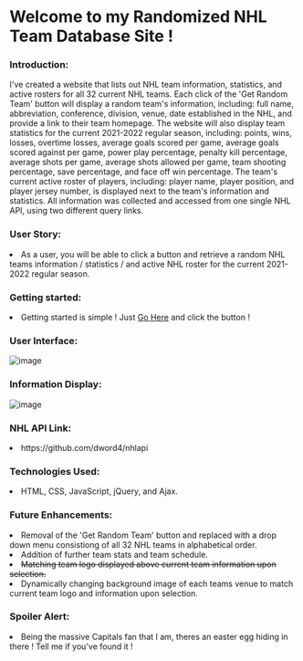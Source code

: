 # Welcome to my Randomized NHL Team Database Site !

<h3>Introduction:</h3>

 I've created a website that lists out NHL team information, statistics, and active rosters for all 32 current NHL teams. Each click of the 'Get Random Team' button will display a random team's information, including: full name, abbreviation, conference, division, venue, date established in the NHL, and provide a link to their team homepage. The website will also display team statistics for the current 2021-2022 regular season, including: points, wins, losses, overtime losses, average goals scored per game, average goals scored against per game, power play percentage, penalty kill percentage, average shots per game, average shots allowed per game, team shooting percentage, save percentage, and face off win percentage. The team's current active roster of players, including: player name, player position, and player jersey number, is displayed next to the team's information and statistics. All information was collected and accessed from one single NHL API, using two different query links.

<h3>User Story:</h3>

<li>As a user, you will be able to click a button and retrieve a random NHL teams information / statistics / and active NHL roster for the current 2021-2022 regular season.</li>

<h3>Getting started:</h3>

<li>Getting started is simple ! Just <a href="https://davidgriffinmartin.github.io/NHL-Team-Database/">Go Here</a> and click the button !</li>

<h3>User Interface:</h3>

![image](https://user-images.githubusercontent.com/105015655/168289605-bae29765-9f30-46c7-b9ed-06e652441496.jpeg)

<h3>Information Display:</h3>

![image](https://user-images.githubusercontent.com/105015655/168289935-865c387d-7af6-4de8-86b1-d34cc173b210.jpeg)

<h3>NHL API Link:</h3>
 
<li>https://github.com/dword4/nhlapi</li>

<h3>Technologies Used:</h3>

<li>HTML, CSS, JavaScript, jQuery, and Ajax.</li>

<h3>Future Enhancements:</h3>

<li>Removal of the 'Get Random Team' button and replaced with a drop down menu consistiong of all 32 NHL teams in alphabetical order.</li>
<li>Addition of further team stats and team schedule.</li>
<li><strike>Matching team logo displayed above current team information upon selection.</strike></li>
<li>Dynamically changing background image of each teams venue to match current team logo and information upon selection.
 
 <h3>Spoiler Alert:</h3>
 
 <li>Being the massive Capitals fan that I am, theres an easter egg hiding in there ! Tell me if you've found it !</li>
